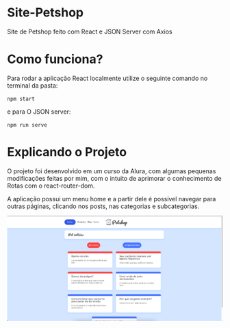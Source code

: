 # Site-Petshop

Site de Petshop feito com React e JSON Server com Axios

# Como funciona?

Para rodar a aplicação React localmente utilize o seguinte comando no terminal da pasta:
```
npm start
```
e para O JSON server:
```
npm run serve
```

# Explicando o Projeto

O projeto foi desenvolvido em um curso da Alura, com algumas pequenas modificações feitas por mim, com o intuito de aprimorar o conhecimento de Rotas com o react-router-dom.

A aplicação possui um menu home e a partir dele é possível navegar para outras páginas, clicando nos posts, nas categorias e subcategorias.

![Imagem-aplicacao](/img-aplicacao.png)
